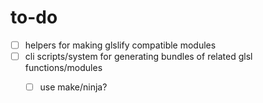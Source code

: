 # to-do
- [ ] helpers for making glslify compatible modules
- [ ] cli scripts/system for generating bundles of related glsl functions/modules
  - [ ] use make/ninja?

